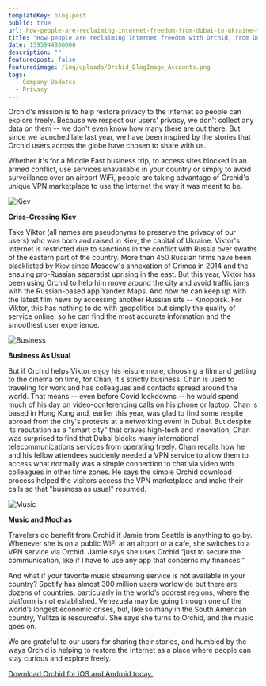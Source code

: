 ```yaml
---
templateKey: blog-post
public: true
url: how-people-are-reclaiming-internet-freedom-from-dubai-to-ukraine-to-venezuela
title: "How people are reclaiming Internet freedom with Orchid, from Dubai to Ukraine to Venezuela"
date: 1595944800000
description: ""
featuredpost: false
featuredimage: /img/uploads/Orchid_BlogImage_Accounts.png
tags:
  - Company Updates
  - Privacy
---
```

Orchid's mission is to help restore privacy to the Internet so people can explore freely. Because we respect our users' privacy, we don't collect any data on them -- we don't even know how many there are out there. But since we launched late last year, we have been inspired by the stories that Orchid users across the globe have chosen to share with us. 

Whether it's for a Middle East business trip, to access sites blocked in an armed conflict, use services unavailable in your country or simply to avoid surveillance over an airport WiFi, people are taking advantage of Orchid's unique VPN marketplace to use the Internet the way it was meant to be.

![Kiev](/img/uploads/accounts-1.png)

**Criss-Crossing Kiev**

Take Viktor (all names are pseudonyms to preserve the privacy of our users) who was born and raised in Kiev, the capital of Ukraine. Viktor's Internet is restricted due to sanctions in the conflict with Russia over swaths of the eastern part of the country. More than 450 Russian firms have been blacklisted by Kiev since Moscow's annexation of Crimea in 2014 and the ensuing pro-Russian separatist uprising in the east. But this year, Viktor has been using Orchid to help him move around the city and avoid traffic jams with the Russian-based app Yandex Maps. And now he can keep up with the latest film news by accessing another Russian site -- Kinopoisk. For Viktor, this has nothing to do with geopolitics but simply the quality of service online, so he can find the most accurate information and the smoothest user experience.

![Business](/img/uploads/accounts-2.png)

**Business As Usual**

But if Orchid helps Viktor enjoy his leisure more, choosing a film and getting to the cinema on time, for Chan, it's strictly business. Chan is used to traveling for work and has colleagues and contacts spread around the world. That means -- even before Covid lockdowns -- he would spend much of his day on video-conferencing calls on his phone or laptop. Chan is based in Hong Kong and, earlier this year, was glad to find some respite abroad from the city's protests at a networking event in Dubai. But despite its reputation as a "smart city" that craves high-tech and innovation, Chan was surprised to find that Dubai blocks many international telecommunications services from operating freely. Chan recalls how he and his fellow attendees suddenly needed a VPN service to allow them to access what normally was a simple connection to chat via video with colleagues in other time zones. He says the simple Orchid download process helped the visitors access the VPN marketplace and make their calls so that "business as usual" resumed.

![Music](/img/uploads/accounts-3.png)

**Music and Mochas**

Travelers do benefit from Orchid if Jamie from Seattle is anything to go by. Whenever she is on a public WiFi at an
airport or a cafe, she switches to a VPN service via Orchid. Jamie says she uses Orchid “just to secure the
communication, like if I have to use any app that concerns my finances.”


And what if your favorite music streaming service is not available in your country? Spotify has almost 300 million
users worldwide but there are dozens of countries, particularly in the world’s poorest regions, where the
platform is not established. Venezuela may be going through one of the world’s longest economic crises, but, like
so many in the South American country, Yulitza is resourceful. She says she turns to Orchid, and the music goes
on.


We are grateful to our users for sharing their stories, and humbled by the ways Orchid is helping to restore the
Internet as a place where people can stay curious and explore freely.

[Download Orchid for iOS and Android today.](https://www.orchid.com/download)
<style>.content-body > p > img {width: 100%; max-width: 270px; margin: auto; display:block;}</style>